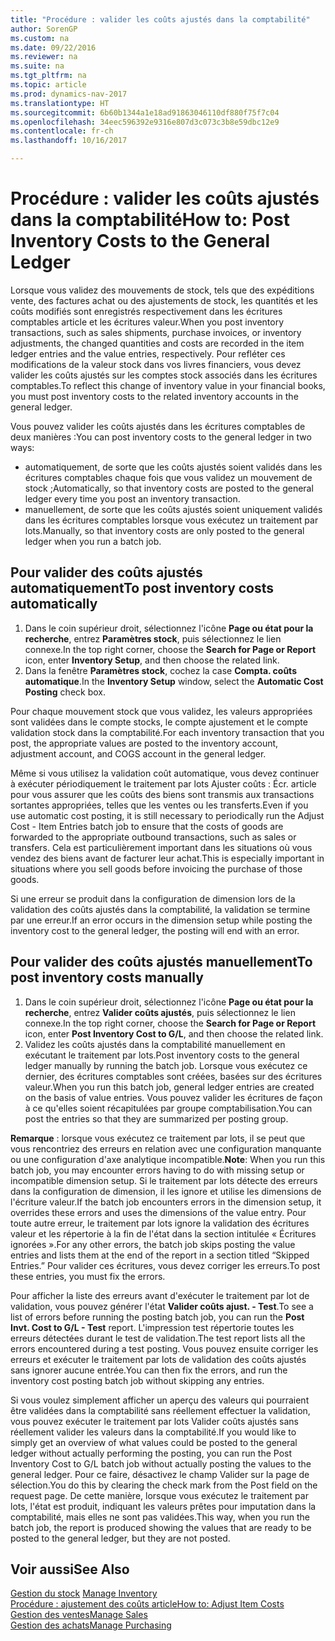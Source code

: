 ```yaml
---
title: "Procédure : valider les coûts ajustés dans la comptabilité"
author: SorenGP
ms.custom: na
ms.date: 09/22/2016
ms.reviewer: na
ms.suite: na
ms.tgt_pltfrm: na
ms.topic: article
ms.prod: dynamics-nav-2017
ms.translationtype: HT
ms.sourcegitcommit: 6b60b1344a1e18ad91863046110df880f75f7c04
ms.openlocfilehash: 34eec596392e9316e807d3c073c3b8e59dbc12e9
ms.contentlocale: fr-ch
ms.lasthandoff: 10/16/2017

---
```


# <a name="how-to-post-inventory-costs-to-the-general-ledger"></a><span data-ttu-id="ff9c4-102">Procédure : valider les coûts ajustés dans la comptabilité</span><span class="sxs-lookup"><span data-stu-id="ff9c4-102">How to: Post Inventory Costs to the General Ledger</span></span>   
<span data-ttu-id="ff9c4-103">Lorsque vous validez des mouvements de stock, tels que des expéditions vente, des factures achat ou des ajustements de stock, les quantités et les coûts modifiés sont enregistrés respectivement dans les écritures comptables article et les écritures valeur.</span><span class="sxs-lookup"><span data-stu-id="ff9c4-103">When you post inventory transactions, such as sales shipments, purchase invoices, or inventory adjustments, the changed quantities and costs are recorded in the item ledger entries and the value entries, respectively.</span></span> <span data-ttu-id="ff9c4-104">Pour refléter ces modifications de la valeur stock dans vos livres financiers, vous devez valider les coûts ajustés sur les comptes stock associés dans les écritures comptables.</span><span class="sxs-lookup"><span data-stu-id="ff9c4-104">To reflect this change of inventory value in your financial books, you must post inventory costs to the related inventory accounts in the general ledger.</span></span>

<span data-ttu-id="ff9c4-105">Vous pouvez valider les coûts ajustés dans les écritures comptables de deux manières :</span><span class="sxs-lookup"><span data-stu-id="ff9c4-105">You can post inventory costs to the general ledger in two ways:</span></span>

- <span data-ttu-id="ff9c4-106">automatiquement, de sorte que les coûts ajustés soient validés dans les écritures comptables chaque fois que vous validez un mouvement de stock ;</span><span class="sxs-lookup"><span data-stu-id="ff9c4-106">Automatically, so that inventory costs are posted to the general ledger every time you post an inventory transaction.</span></span>
- <span data-ttu-id="ff9c4-107">manuellement, de sorte que les coûts ajustés soient uniquement validés dans les écritures comptables lorsque vous exécutez un traitement par lots.</span><span class="sxs-lookup"><span data-stu-id="ff9c4-107">Manually, so that inventory costs are only posted to the general ledger when you run a batch job.</span></span>


## <a name="to-post-inventory-costs-automatically"></a><span data-ttu-id="ff9c4-108">Pour valider des coûts ajustés automatiquement</span><span class="sxs-lookup"><span data-stu-id="ff9c4-108">To post inventory costs automatically</span></span>
1. <span data-ttu-id="ff9c4-109">Dans le coin supérieur droit, sélectionnez l'icône **Page ou état pour la recherche**, entrez **Paramètres stock**, puis sélectionnez le lien connexe.</span><span class="sxs-lookup"><span data-stu-id="ff9c4-109">In the top right corner, choose the **Search for Page or Report** icon, enter **Inventory Setup**, and then choose the related link.</span></span>
2. <span data-ttu-id="ff9c4-110">Dans la fenêtre **Paramètres stock**, cochez la case **Compta. coûts automatique**.</span><span class="sxs-lookup"><span data-stu-id="ff9c4-110">In the **Inventory Setup** window, select the **Automatic Cost Posting** check box.</span></span>

<span data-ttu-id="ff9c4-111">Pour chaque mouvement stock que vous validez, les valeurs appropriées sont validées dans le compte stocks, le compte ajustement et le compte validation stock dans la comptabilité.</span><span class="sxs-lookup"><span data-stu-id="ff9c4-111">For each inventory transaction that you post, the appropriate values are posted to the inventory account, adjustment account, and COGS account in the general ledger.</span></span>

<span data-ttu-id="ff9c4-112">Même si vous utilisez la validation coût automatique, vous devez continuer à exécuter périodiquement le traitement par lots Ajuster coûts : Écr. article pour vous assurer que les coûts des biens sont transmis aux transactions sortantes appropriées, telles que les ventes ou les transferts.</span><span class="sxs-lookup"><span data-stu-id="ff9c4-112">Even if you use automatic cost posting, it is still necessary to periodically run the Adjust Cost - Item Entries batch job to ensure that the costs of goods are forwarded to the appropriate outbound transactions, such as sales or transfers.</span></span> <span data-ttu-id="ff9c4-113">Cela est particulièrement important dans les situations où vous vendez des biens avant de facturer leur achat.</span><span class="sxs-lookup"><span data-stu-id="ff9c4-113">This is especially important in situations where you sell goods before invoicing the purchase of those goods.</span></span>

<span data-ttu-id="ff9c4-114">Si une erreur se produit dans la configuration de dimension lors de la validation des coûts ajustés dans la comptabilité, la validation se termine par une erreur.</span><span class="sxs-lookup"><span data-stu-id="ff9c4-114">If an error occurs in the dimension setup while posting the inventory cost to the general ledger, the posting will end with an error.</span></span>

## <a name="to-post-inventory-costs-manually"></a><span data-ttu-id="ff9c4-115">Pour valider des coûts ajustés manuellement</span><span class="sxs-lookup"><span data-stu-id="ff9c4-115">To post inventory costs manually</span></span>
1. <span data-ttu-id="ff9c4-116">Dans le coin supérieur droit, sélectionnez l'icône **Page ou état pour la recherche**, entrez **Valider coûts ajustés**, puis sélectionnez le lien connexe.</span><span class="sxs-lookup"><span data-stu-id="ff9c4-116">In the top right corner, choose the **Search for Page or Report** icon, enter **Post Inventory Cost to G/L**, and then choose the related link.</span></span>
2. <span data-ttu-id="ff9c4-117">Validez les coûts ajustés dans la comptabilité manuellement en exécutant le traitement par lots.</span><span class="sxs-lookup"><span data-stu-id="ff9c4-117">Post inventory costs to the general ledger manually by running the batch job.</span></span> <span data-ttu-id="ff9c4-118">Lorsque vous exécutez ce dernier, des écritures comptables sont créées, basées sur des écritures valeur.</span><span class="sxs-lookup"><span data-stu-id="ff9c4-118">When you run this batch job, general ledger entries are created on the basis of value entries.</span></span> <span data-ttu-id="ff9c4-119">Vous pouvez valider les écritures de façon à ce qu'elles soient récapitulées par groupe comptabilisation.</span><span class="sxs-lookup"><span data-stu-id="ff9c4-119">You can post the entries so that they are summarized per posting group.</span></span>

<span data-ttu-id="ff9c4-120">**Remarque** : lorsque vous exécutez ce traitement par lots, il se peut que vous rencontriez des erreurs en relation avec une configuration manquante ou une configuration d'axe analytique incompatible.</span><span class="sxs-lookup"><span data-stu-id="ff9c4-120">**Note**: When you run this batch job, you may encounter errors having to do with missing setup or incompatible dimension setup.</span></span> <span data-ttu-id="ff9c4-121">Si le traitement par lots détecte des erreurs dans la configuration de dimension, il les ignore et utilise les dimensions de l'écriture valeur.</span><span class="sxs-lookup"><span data-stu-id="ff9c4-121">If the batch job encounters errors in the dimension setup, it overrides these errors and uses the dimensions of the value entry.</span></span> <span data-ttu-id="ff9c4-122">Pour toute autre erreur, le traitement par lots ignore la validation des écritures valeur et les répertorie à la fin de l'état dans la section intitulée « Écritures ignorées ».</span><span class="sxs-lookup"><span data-stu-id="ff9c4-122">For any other errors, the batch job skips posting the value entries and lists them at the end of the report in a section titled “Skipped Entries.”</span></span> <span data-ttu-id="ff9c4-123">Pour valider ces écritures, vous devez corriger les erreurs.</span><span class="sxs-lookup"><span data-stu-id="ff9c4-123">To post these entries, you must fix the errors.</span></span>

<span data-ttu-id="ff9c4-124">Pour afficher la liste des erreurs avant d'exécuter le traitement par lot de validation, vous pouvez générer l'état **Valider coûts ajust. - Test**.</span><span class="sxs-lookup"><span data-stu-id="ff9c4-124">To see a list of errors before running the posting batch job, you can run the **Post Invt. Cost to G/L - Test** report.</span></span> <span data-ttu-id="ff9c4-125">L'impression test répertorie toutes les erreurs détectées durant le test de validation.</span><span class="sxs-lookup"><span data-stu-id="ff9c4-125">The test report lists all the errors encountered during a test posting.</span></span> <span data-ttu-id="ff9c4-126">Vous pouvez ensuite corriger les erreurs et exécuter le traitement par lots de validation des coûts ajustés sans ignorer aucune entrée.</span><span class="sxs-lookup"><span data-stu-id="ff9c4-126">You can then fix the errors, and run the inventory cost posting batch job without skipping any entries.</span></span>

<span data-ttu-id="ff9c4-127">Si vous voulez simplement afficher un aperçu des valeurs qui pourraient être validées dans la comptabilité sans réellement effectuer la validation, vous pouvez exécuter le traitement par lots Valider coûts ajustés sans réellement valider les valeurs dans la comptabilité.</span><span class="sxs-lookup"><span data-stu-id="ff9c4-127">If you would like to simply get an overview of what values could be posted to the general ledger without actually performing the posting, you can run the Post Inventory Cost to G/L batch job without actually posting the values to the general ledger.</span></span> <span data-ttu-id="ff9c4-128">Pour ce faire, désactivez le champ Valider sur la page de sélection.</span><span class="sxs-lookup"><span data-stu-id="ff9c4-128">You do this by clearing the check mark from the Post field on the request page.</span></span> <span data-ttu-id="ff9c4-129">De cette manière, lorsque vous exécutez le traitement par lots, l'état est produit, indiquant les valeurs prêtes pour imputation dans la comptabilité, mais elles ne sont pas validées.</span><span class="sxs-lookup"><span data-stu-id="ff9c4-129">This way, when you run the batch job, the report is produced showing the values that are ready to be posted to the general ledger, but they are not posted.</span></span>

## <a name="see-also"></a><span data-ttu-id="ff9c4-130">Voir aussi</span><span class="sxs-lookup"><span data-stu-id="ff9c4-130">See Also</span></span>
<span data-ttu-id="ff9c4-131">[Gestion du stock](inventory-manage-inventory.md)  </span><span class="sxs-lookup"><span data-stu-id="ff9c4-131">[Manage Inventory](inventory-manage-inventory.md)  </span></span>  
[<span data-ttu-id="ff9c4-132">Procédure : ajustement des coûts article</span><span class="sxs-lookup"><span data-stu-id="ff9c4-132">How to: Adjust Item Costs</span></span>](inventory-how-adjust-item-costs.md)  
[<span data-ttu-id="ff9c4-133">Gestion des ventes</span><span class="sxs-lookup"><span data-stu-id="ff9c4-133">Manage Sales</span></span>](sales-manage-sales.md)  
[<span data-ttu-id="ff9c4-134">Gestion des achats</span><span class="sxs-lookup"><span data-stu-id="ff9c4-134">Manage Purchasing</span></span>](purchasing-manage-purchasing.md)

